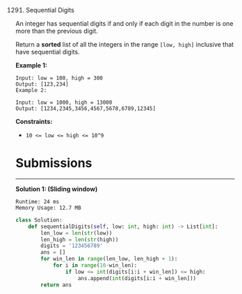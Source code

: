 1291. Sequential Digits

An integer has sequential digits if and only if each digit in the number is one more than the previous digit.

Return a **sorted** list of all the integers in the range `[low, high]` inclusive that have sequential digits.

 

**Example 1:**
```
Input: low = 100, high = 300
Output: [123,234]
Example 2:

Input: low = 1000, high = 13000
Output: [1234,2345,3456,4567,5678,6789,12345]
```

**Constraints:**

* `10 <= low <= high <= 10^9`

# Submissions
---
**Solution 1: (Sliding window)**
```
Runtime: 24 ms
Memory Usage: 12.7 MB
```
```python
class Solution:
    def sequentialDigits(self, low: int, high: int) -> List[int]:
        len_low = len(str(low))
        len_high = len(str(high))
        digits = '123456789'
        ans = []
        for win_len in range(len_low, len_high + 1):
            for i in range(10-win_len):
                if low <= int(digits[i:i + win_len]) <= high:
                    ans.append(int(digits[i:i + win_len]))
        return ans
        
```